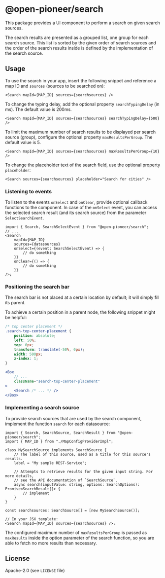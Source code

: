 # @open-pioneer/search

This package provides a UI component to perform a search on given search sources.

The search results are presented as a grouped list, one group for each search source.
This list is sorted by the given order of search sources and the order of the search results inside is
defined by the implementation of the search source.

## Usage

To use the search in your app, insert the following snippet and reference a map ID and `sources` (sources to be searched on):

```tsx
<Search mapId={MAP_ID} sources={searchsources} />
```

To change the typing delay, add the optional property `searchTypingDelay` (in ms).
The default value is 200ms.

```tsx
<Search mapId={MAP_ID} sources={searchsources} searchTypingDelay={500} />
```

To limit the maximum number of search results to be displayed per search source (group), configure the optional property `maxResultsPerGroup`.
The default value is 5.

```tsx
<Search mapId={MAP_ID} sources={searchsources} maxResultsPerGroup={10} />
```

To change the placeholder text of the search field, use the optional property `placeholder`:

```tsx
<Search sources={searchsources} placeholder="Search for cities" />
```

### Listening to events

To listen to the events `onSelect` and `onClear`, provide optional callback functions to the component.
In case of the `onSelect` event, you can access the selected search result (and its search source)
from the parameter `SelectSearchEvent`.

```tsx
import { Search, SearchSelectEvent } from "@open-pioneer/search";
// ...
<Search
    mapId={MAP_ID}
    sources={datasources}
    onSelect={(event: SearchSelectEvent) => {
        // do something
    }}
    onClear={() => {
        // do something
    }}
/>;
```

### Positioning the search bar

The search bar is not placed at a certain location by default; it will simply fill its parent.

To achieve a certain position in a parent node, the following snippet might be helpful:

```css
/* top center placement */
.search-top-center-placement {
    position: absolute;
    left: 50%;
    top: 0px;
    transform: translate(-50%, 0px);
    width: 500px;
    z-index: 1;
}
```

```jsx
<Box
    // ...
    className="search-top-center-placement"
>
    <Search /* ... */ />
</Box>
```

### Implementing a search source

To provide search sources that are used by the search component, implement the function `search` for each datasource:

```tsx
import { Search, SearchSource, SearchResult } from "@open-pioneer/search";
import { MAP_ID } from "./MapConfigProviderImpl";

class MySearchSource implements SearchSource {
    // The label of this source, used as a title for this source's results.
    label = "My sample REST-Service";

    // Attempts to retrieve results for the given input string. For more details,
    // see the API documentation of `SearchSource`.
    async search(inputValue: string, options: SearchOptions): Promise<SearchResult[]> {
        // implement
    }
}

const searchsources: SearchSource[] = [new MySearchSource()];

// In your JSX template:
<Search mapId={MAP_ID} sources={searchsources} />;
```

The configured maximum number of `maxResultsPerGroup` is passed as `maxResults` inside the option parameter
of the search function, so you are able to fetch no more results than necessary.

## License

Apache-2.0 (see `LICENSE` file)
